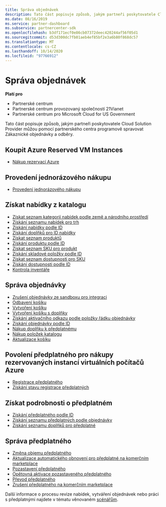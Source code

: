 ```yaml
---
title: Správa objednávek
description: Tato část popisuje způsob, jakým partneři poskytovatele Cloud Solution Provider můžou prostřednictvím partnerského centra programově spravovat Zákaznické objednávky a odběry.
ms.date: 08/16/2019
ms.service: partner-dashboard
ms.subservice: partnercenter-sdk
ms.openlocfilehash: b3df171ecf0e86cb07372deec420244af56f05d1
ms.sourcegitcommit: d53d300dc7fb01aeb4ef85bf2e3a6b80f868dc57
ms.translationtype: MT
ms.contentlocale: cs-CZ
ms.lasthandoff: 10/14/2020
ms.locfileid: "97766912"
---
```

# <a name="manage-orders"></a>Správa objednávek

**Platí pro**

- Partnerské centrum
- Partnerské centrum provozovaný společností 21Vianet
- Partnerské centrum pro Microsoft Cloud for US Government

Tato část popisuje způsob, jakým partneři poskytovatele Cloud Solution Provider můžou pomocí partnerského centra programově spravovat Zákaznické objednávky a odběry.

## <a name="purchase-azure-reserved-vm-instances"></a>Koupit Azure Reserved VM Instances

- [Nákup rezervací Azure](purchase-azure-reservations.md)

## <a name="make-a-one-time-purchase"></a>Provedení jednorázového nákupu

- [Provedení jednorázového nákupu](make-a-one-time-purchase.md)

## <a name="get-offers-from-the-catalog"></a>Získat nabídky z katalogu

- [Získat seznam kategorií nabídek podle země a národního prostředí](get-a-list-of-offer-categories-by-country-and-locale.md)
- [Získání seznamu nabídek pro trh](get-a-list-of-offers-for-a-market.md)
- [Získání nabídky podle ID](get-an-offer-by-id.md)
- [Získání doplňků pro ID nabídky](get-addon-offers-by-offer-id.md)
- [Získat seznam produktů](get-a-list-of-products.md)
- [Získání produktu podle ID](get-a-product-by-id.md)
- [Získat seznam SKU pro produkt](get-a-list-of-skus-for-a-product.md)
- [Získání skladové položky podle ID](get-a-sku-by-id.md)
- [Získat seznam dostupnosti pro SKU](get-a-list-of-availabilities-for-a-sku.md)
- [Získání dostupnosti podle ID](get-an-availability-by-id.md)
- [Kontrola inventáře](check-inventory.md)

## <a name="manage-an-order"></a>Správa objednávky

- [Zrušení objednávky ze sandboxu pro integraci](cancel-an-order-from-the-integration-sandbox.md)
- [Odbavení košíku](checkout-a-cart.md)
- [Vytvoření košíku](create-a-cart.md)
- [Vytvoření košíku s doplňky](create-a-cart-with-add-ons.md)
- [Získání aktivačního odkazu podle položky řádku objednávky](get-activation-link-by-order-line-item.md)
- [Získání objednávky podle ID](get-an-order-by-id.md)
- [Nákup doplňku k předplatnému](purchase-an-add-on-to-a-subscription.md)
- [Nákup položek katalogu](purchase-catalog-items.md)
- [Aktualizace košíku](update-a-cart.md)

## <a name="enable-a-subscription-for-azure-reserved-vm-instance-purchases"></a>Povolení předplatného pro nákupy rezervovaných instancí virtuálních počítačů Azure

- [Registrace předplatného](register-a-subscription.md)
- [Získání stavu registrace předplatných](get-subscription-registration-status.md)

## <a name="get-subscription-details"></a>Získat podrobnosti o předplatném

- [Získání předplatného podle ID](get-a-subscription-by-id.md)
- [Získání seznamu předplatných podle objednávky](get-a-list-of-subscriptions-by-order.md)
- [Získání seznamu doplňků pro předplatné](get-a-list-of-add-ons-for-a-subscription.md)

## <a name="manage-a-subscription"></a>Správa předplatného

- [Změna objemu předplatného](change-the-quantity-of-a-subscription.md)
- [Aktualizace automatického obnovení pro předplatné na komerčním marketplace](update-autorenew-for-an-azure-marketplace-subscription.md)
- [Pozastavení předplatného](suspend-a-subscription.md)
- [Opětovná aktivace pozastaveného předplatného](reactivate-a-suspended-a-subscription.md)
- [Převod předplatného](transition-a-subscription.md)
- [Zrušení předplatného na komerčním marketplace](cancel-an-azure-marketplace-subscription.md)

Další informace o procesu revize nabídek, vytváření objednávek nebo práci s předplatnými najdete v tématu věnovaném [scénářům](scenarios.md).
